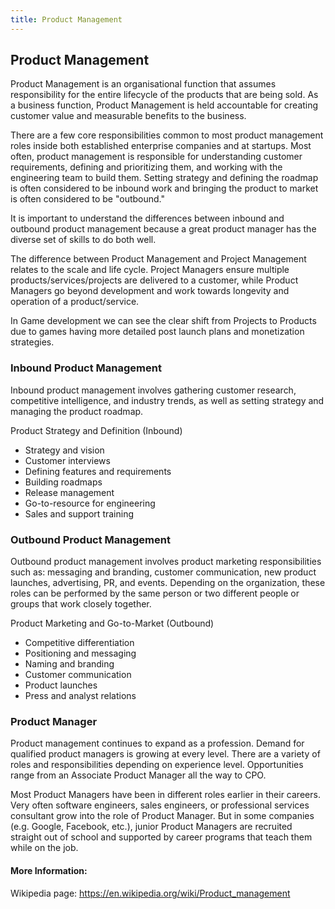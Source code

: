 ```yaml
---
title: Product Management
---
```

## Product Management

Product Management is an organisational function that assumes responsibility for the entire lifecycle of the products that are being sold. As a business function, Product Management is held accountable for creating customer value and measurable benefits to the business. 

There are a few core responsibilities common to most product management roles inside both established enterprise companies and at startups. Most often, product management is responsible for understanding customer requirements, defining and prioritizing them, and working with the engineering team to build them. Setting strategy and defining the roadmap is often considered to be inbound work and bringing the product to market is often considered to be "outbound."

It is important to understand the differences between inbound and outbound product management because a great product manager has the diverse set of skills to do both well. 

The difference between Product Management and Project Management relates to the scale and life cycle. Project Managers ensure multiple products/services/projects are delivered to a customer, while Product Managers go beyond development and work towards longevity and operation of a product/service.

In Game development we can see the clear shift from Projects to Products due to games having more detailed post launch plans and monetization strategies.

### Inbound Product Management

Inbound product management involves gathering customer research, competitive intelligence, and industry trends, as well as setting strategy and managing the product roadmap.

Product Strategy and Definition (Inbound)

- Strategy and vision
- Customer interviews
- Defining features and requirements
- Building roadmaps
- Release management
- Go-to-resource for engineering
- Sales and support training

### Outbound Product Management

Outbound product management involves product marketing responsibilities such as: messaging and branding, customer communication, new product launches, advertising, PR, and events. Depending on the organization, these roles can be performed by the same person or two different people or groups that work closely together.

Product Marketing and Go-to-Market (Outbound)

- Competitive differentiation
- Positioning and messaging
- Naming and branding
- Customer communication
- Product launches
- Press and analyst relations

### Product Manager

Product management continues to expand as a profession. Demand for qualified product managers is growing at every level. There are a variety of roles and responsibilities depending on experience level. Opportunities range from an Associate Product Manager all the way to CPO.

Most Product Managers have been in different roles earlier in their careers. Very often software engineers, sales engineers, or professional services consultant grow into the role of Product Manager. But in some companies (e.g. Google, Facebook, etc.), junior Product Managers are recruited straight out of school and supported by career programs that teach them while on the job.   

#### More Information:
Wikipedia page: https://en.wikipedia.org/wiki/Product_management


